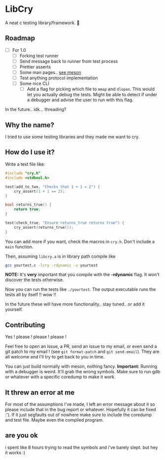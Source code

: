 # LibCry

A neat c testing library/framework. 🥲

## Roadmap

- [ ] For 1.0
  - [ ] Forking test runner
  - [ ] Send message back to runner from test process
  - [ ] Prettier asserts
  - [ ] Some man pages.. [see meson](https://mesonbuild.com/Installing.html)
  - [ ] Test anything protocol implementation
  - [ ] Some nice CLI
      - [ ] Add a flag for picking which file to `mmap` and `dlopen`. This would
        let you actually debug the tests. Might be able to detect if under a
        debugger and advise the user to run with this flag.

In the future.. idk... threading?

## Why the name?

I tried to use some testing libraries and they made me want to cry.

## How do I use it?

Write a test file like:

```c
#include "cry.h"
#include <stdbool.h>

test(add_to_two, "Checks that 1 + 1 = 2") {
    cry_assert(1 + 1 == 2);
}

bool returns_true() {
    return true;
}

test(check_true, "Ensure returns_true returns true") {
    cry_assert(returns_true());
}
```

You can add more if you want, check the macros in `cry.h`. Don't include a `main` function.

Then, assuming `libcry.a` is in library path compile like

```sh
gcc yourtest.c -lcry -rdynamic -o yourtest
```

**NOTE:** It's **very** important that you compile with the **-rdynamic** flag. It won't discover the tests otherwise.

Now you can run the tests like `./yourtest`. The output executable runs the tests all by itself !! wow !!

In the future these will have more functionality.. stay tuned.. or add it yourself.

## Contributing

Yes ! please ! please ! please !

Feel free to open an issue, a PR, send an issue to my email, or even send a git
patch to my email ! (see `git format-patch` and `git send-email`). They are all
welcome and I'll try to get back to you in time.

You can just build normally with meson, nothing fancy. **Important:** Running
with a debugger is weird. It'll grab the wrong symbols. Make sure to run gdb or
whatever with a specific coredump to make it work.

## It threw an error at me

For most of the assumptions I've made, I left an error message about it so
please include that in the bug report or whatever. Hopefully it can be fixed
:'). If it just segfaults out of nowhere make sure to include the coredump and
test file. Maybe even the compiled program.

## are you ok

i spent like 8 hours trying to read the symbols and i've barely slept. but hey it works :)
